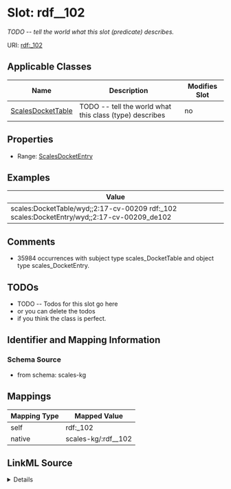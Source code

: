 

# Slot: rdf__102


_TODO -- tell the world what this slot (predicate) describes._





URI: [rdf:_102](http://www.w3.org/1999/02/22-rdf-syntax-ns#_102)



<!-- no inheritance hierarchy -->





## Applicable Classes

| Name | Description | Modifies Slot |
| --- | --- | --- |
| [ScalesDocketTable](../classes/ScalesDocketTable.md) | TODO -- tell the world what this class (type) describes |  no  |







## Properties

* Range: [ScalesDocketEntry](../classes/ScalesDocketEntry.md)






## Examples

| Value |
| --- |
| scales:DocketTable/wyd;;2:17-cv-00209 rdf:_102 scales:DocketEntry/wyd;;2:17-cv-00209_de102 |

## Comments

* 35984 occurrences with subject type scales_DocketTable and object type scales_DocketEntry.

## TODOs

* TODO -- Todos for this slot go here
* or you can delete the todos
* if you think the class is perfect.

## Identifier and Mapping Information







### Schema Source


* from schema: scales-kg




## Mappings

| Mapping Type | Mapped Value |
| ---  | ---  |
| self | rdf:_102 |
| native | scales-kg/:rdf__102 |




## LinkML Source

<details>
```yaml
name: rdf__102
description: TODO -- tell the world what this slot (predicate) describes.
todos:
- TODO -- Todos for this slot go here
- or you can delete the todos
- if you think the class is perfect.
comments:
- 35984 occurrences with subject type scales_DocketTable and object type scales_DocketEntry.
examples:
- value: scales:DocketTable/wyd;;2:17-cv-00209 rdf:_102 scales:DocketEntry/wyd;;2:17-cv-00209_de102
from_schema: scales-kg
rank: 1000
slot_uri: rdf:_102
alias: rdf__102
domain_of:
- scales_DocketTable
range: scales_DocketEntry

```
</details>